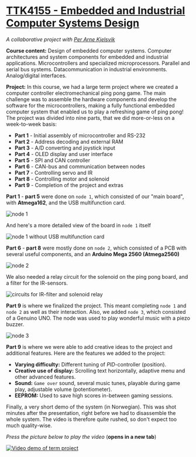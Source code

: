 # [TTK4155 - Embedded and Industrial Computer Systems Design](http://www.ntnu.edu/studies/courses/TTK4155)

*A collaborative project with [Per Arne Kjelsvik](https://github.com/PerKjelsvik)*

**Course content:** Design of embedded computer systems. Computer architectures and system components for embedded and industrial applications. Microcontrollers and specialized microprocessors. Parallel and serial bus systems. Datacommunication in industrial environments. Analog/digital interfaces.

**Project:** In this course, we had a large term project where we created a computer controller electromechanical ping pong game. The main challenge was to assemble the hardware components and develop the software for the microcontrollers, making a fully functional embedded computer system that enabled us to play a refreshing game of ping pong! The project was divided into nine parts, that we did more-or-less on a week-to-week basis: 

  - **Part 1** - Initial assembly of microcontroller and RS-232
  - **Part 2** - Address decoding and external RAM
  - **Part 3** - A/D converting and joystick input
  - **Part 4** - OLED display and user interface
  - **Part 5** - SPI and CAN controller
  - **Part 6** - CAN-bus and communication between nodes
  - **Part 7** - Controlling servo and IR
  - **Part 8** - Controlling motor and solenoid
  - **Part 9** - Completion of the project and extras

**Part 1** - **part 5** were done on `node 1`, which consisted of our "main board", with **Atmega162**, and the USB multifunction card.

![node 1](https://lh3.googleusercontent.com/BsFxsVxMSpB2jZan9GU55XqtgzFUxJfBUBSd4L1ZHMvviyncFf9cCo8vc7DxqjjvIrRBnLJqdtTNb9yXxTCcoMDmXXjewMRQCCEoEnCu8b8aW3BNayCi0qWKmQgRkdMywmmu6nZh01M3iIi5sc6KQSO6Jb3u9fiRMjDUhZsXqkfbZKPIWnlb57Kg-S01O64NXfTlXDTP10qeMNa5_PgTdZyrc6TFJC3SofCzvvcQKRg0QZOra781vSTlFv7npYOfpiEeyzis3Na8KfrCcbvNKQQPBb7St1ZmG5a3cUPENhd6vlo2g4daGSPuVV2XOJXpFzEziHWSRPNnPlw4hRK-iB4ebR-tp9EhFX3DCTGXyw_r6G_IHzLXcdXRj79BSoh4KoCYzsEZDqMUzXzODoyjjUGCuLDMl-LKG6FIfNuYn38cCq3J_ENmDZL4ViP-SnNYqPzNyf2HVMwnjAll_ePRe1RosUp23kHTmSF7lNwfZgDP4racAGncIMoOAPcJjB2wVCRI6odHV71NLhLdyeLkPB9nqbnxU4rESpw4Ho_VM92SRLPG7wnfLSFDaFHVrjEIX-LIdPG5cmbBOy-g2wG6nZ5Q6UqUhCykmxDCMW1r1ET41l4qykINHpsjDkB-Gesn-BDOlveYoOAVTUJ08DFepGLQUkRklrUbO5yLmr9jzoQ=w1449-h966-no)

And here's a more detailed view of the board in `node 1` itself

![node 1 without USB multifunction card](https://lh3.googleusercontent.com/pdi_NbMJBftXRLt6jPqJf8rYEZZW_sCvBvnrEsAYBup7uFI3CrwDNxf4MGydlf9Knc1dOCE9IGj7cXfzVzvZVqB6K8dAgJZzKmKnAnjNWxH5yPaSSX4IjbF8zeGNu-S4VV3JvjDF6nt6M-leq6hRSECMakQams1dz073eqkyYO2j9bsiL0lNbDxbpx5qHE1mJO-N-Y-69tZVL1NF5MGf9qq329LsKSFZ6d-mbQQj4fQY_U6vaFQvJOOoiobWazQTrKRDoWxu1Cq7jbk1hHXmVnlCyiy7igQQHPm2UDsQyEkWzgd-vaQkYPEuxlY8bLadHo7yeXZNnQb0PWAQxmB4Edop7eHSQcNTExHAkpJslzj_yykdTplCMKpYNYZYelq2wla0kxNFWIjpTDc1-i2lLwY1rQ92BLJx6uclbEQyYarAbrXvnDfEcmc-RTCIQPQRme7Ogb74Jy_sfVeHUSIF9D_WbjIMA8LW8WktTx4wE_vP_pFZG-QXUb845z7XPtiSF3QheGqNSuAeEYDwNkqBCZcOVD_h50lIiLXPC21gm1lSE9gjKrlvc5pzyrc_B3vNJvhxm5syw71nYw1MOddPUlAFLcOeEZFt9-6P1Itq4SjM6z3IAX1iZ0kYH8FNCnU2Qk6qM0tDW-OfRnbLHjdgAf_5j1mBYvYu_f_vFwYTSWI=w1177-h966-no)

**Part 6** - **part 8** were mostly done on `node 2`, which consisted of a PCB with several useful components, and an **Arduino Mega 2560 (Atmega2560)**

![node 2](https://lh3.googleusercontent.com/1lP1FKvvnAPZLNjzyrmI8Z8nI6kiNmtbNBiJxCGswDtK8s__cghyWD9tNA82Vy9p4Cqm6Uz7w1vizwKphPdETuFQyjMSNytHyxTEnO3tpZ1k0aiP1dKzdof2JVLamjoVPC5cX6JrX1gLbfSGxa8HxrQMog6YxXhFwNsq_LdBS_QyDAt3v5NpVMLYS2EOAhVeDJjdduGH7VylRrl0RUZCdJzcVTXhsdy4Tt-uIf8zFaDJWn9wakcbUXKeKLittrVS-gcPMel5svMMRQ7vwfA9bF4ej4089tVXhCSG6pmNDDqWMeEtON2wvhHaPOzrMz4KmFTKzCD85ShAeuQdUOqL_mELIZ19eaY9rdnd-lN2NJwpU7_gtOeIOrkHp71OPlreoPV6pOn_sf3TgeA8rS6dvs9mnFfrTsP2UwIYD2FWoSo2ZmLgYvmk4mQuIcseQuBbzEor437FuOUiLV_O3-x7Gcw880Q_qlEuO-hnyDKKNDwR7vuYVne2wO4eZBld9HTEZ1h0lP5dBKC6qJLfLtpYLbIoZ1oPQm5_CMu8BCQkefho6e5692yRtmcdNq22n8ncMgW0yXXPU65hUAWdAjJgmlwNT1sGnfPKhVXGl58ViOQlg2V9GNGXk6FMQYf4BdFXzHFQsQvV8KY22Z3bE7o08AtNHkW8Hd1tpi2IDb7fbXs=w1449-h966-no)

We also needed a relay circuit for the solenoid on the ping pong board, and a filter for the IR-sensors.

![circuits for IR-filter and solenoid relay](https://lh3.googleusercontent.com/DqHa0NZ3p44sFIFo29yepGgH8bbm49HnclIaXezamAIWErJ1_lNLu3ixnC8_MShnxwOf0SppHwWJxM8koEq65dLChCyVnBFw1qAxhcF1yJy0NKPAnDFOsOcGoZAoCrHjSMvgGmFFyYmrzN0T73e33Mh-27Kr9q2GWgQiGMjthrCfZY8c9ffcEBeedPMlaU7rHddbWOa6qKXRpk8XLTLj7CzSqSEna5LoFs5DVgRCuVdHbWRbaxSQj3WuAeAZQmriyNNu-W3__QHcWTJg_phCAZg_QD-dJZc5wE_d9vTnrwBENGMJ-bv1wOseqCoiwHBYeRitxeiFC5L0xXj-E_9urDQTAIybG8FpESddT7cPgzyWE9H7LnR7z7kRoFnREAvy3FxmGKlYUX-gbm4YgEZ0F2K7tXgZv-T2IC61zCrmVYj9n0ae0rgOeVCtH6196F0SgGfQt49VV0SFanQB0M6BwZyM_yhOfzfI4lcncnrfLYn9sPQb1GoqdK8DpPNzFTVwoXv26WxfGj5Hv-uR7WRd_8cFsvzD2TqAFe8sYiNX4McikmE3FPaZkL1aCRDEfjcrB0bklScbqTal_aU0HhDc78zbINulBOLJCBJuk2672U7w2hbrjGPR7goKZ_QM0ZN5C365t2-hCUzWX4a5rZXqZoek6WpSjpZtQeUpm11dCZM=w1449-h966-no)

**Part 9** is where we finalized the project. This meant completing `node 1` and `node 2` as well as their interaction. Also, we added `node 3`, which consisted of a Genuino UNO. The node was used to play wonderful music with a piezo buzzer.

![node 3](https://lh3.googleusercontent.com/To_5VMaNnvcLWfMme87oS0xxTVeDff7miAAmek-GpjECYJWqGj7PYU2nzKqOuIa3bh8aa3BMoPVprWhCtuS-IU7gQ9aaOJ_ThJBtdktYRGEiQEGlUPimkHFqBQs6lXEt50hrDJPYMBTgl_rCyCIH3ZZQvT_JXgh11HsqEaPezzPAfDH_BF49Ri1MkfCDbrq8af5CSp8BsaA_fqVLJiZUC0G1Rmkk-wwh0FqtGOU0pFIAFAXO9p3CV3RC4fwoIzJoVT8yN6vzJoa4HkZodRsNldio6544Y30orp4Nf9S3RpZuYJIxzub1kV41fiv72NIs7WnCWt-IixZ1FB8E1AvWKRsc8hZHknwy2RVwGUJeww5PmBi2fNYTqmJaOCcbzm9HsV2DRkElKcd1Q1qQAoEkfhQ3TvuFmimuPbfDONkrRF_nXitHAksxbDcyd-cSJw33XpYTOknIOAdM40exQVuLYspg85D-Rvh1v_N31cK9IMhwRx46xdzqNchRJYj9PBTQSFVUbw9Zf3AfqqgPAl5x9s0wbsUBBqcW0XQTvx7JDkcv5egwdBnASYPpj-YF6cG-W600kOMQO2UCCChy52SociIiwwXEMOiQnwmSy_aWks7QpydQLyyA1iqxb-wyrlLprnCLMqvFWpVLPB4syOf2HK9J4JAwdveqx_4OLO_ia5s=w1449-h966-no)

**Part 9** is where we were able to add creative ideas to the project and additional features. Here are the features we added to the project: 

  - **Varying difficulty:** Different tuning of _PID_-controller (position).
  - **Creative use of display:** Scrolling text horizontally, adaptive menu and other advanced features. 
  - **Sound:** `Game over` sound, several music tunes, playable during game play, adjustable volume (potentiometer).
  - **EEPROM:** Used to save high scores in-between gaming sessions.

Finally, a very short demo of the system (in Norwegian). This was shot minutes after the presentation, right before we had to disassemble the whole system. The video is therefore quite rushed, so don't expect too much quality-wise. 

_Press the picture below to play the video_ (**opens in a new tab**)

[![Video demo of term project](https://lh3.googleusercontent.com/peT84bLEbfpm2KTBGwUJ-tSd8rwe6sY1KHzrvrAB6or9kXXsryZm6aQUpZAB4Aus6Bmv21Zr6ALll1PHcbCXnxrzoDGKuz0CDOOVLk6ED3b-ZfCk2nJNsnui_41jDOQrLUpGPcX_hbc6lUP1oHewqZ4aIblcfBbwn08fIy2KsWJgfu1GzlK5dDZ4W5O-dMywI8n_OitMvq3QnWGr1fE4Yb5uQyFvcPcqQeU9Wo3E5GhUt5BUERcL7snFo_5zo_MxonBXPfJPbmLICLUDGcOxl9AJvAFNnvIlDdnA1c7OoETG3l7FDbICQFl6_3j6i98R23uaFR3nuqFqWasXtUT8eLFwCTLcyiQ2O1tA0NOrAc-KyveBmTWVqoa_F8nvffzGpa9f44uqSdrIRKQblNsZpu6_pPo77jgL5jfQajXXzGA8tApVUHLHMsm87crr2XgF4QX-TT28qFXRhgp0lNY2Suf2OGyX69gnqAFGJqmd6K8zoOIOwrKoCOSHzxqi4rLWBDsKIA0GZPiM8G5OEn_YZSlys4bj4MUYS5ELH6W3lcTplPfE_DU07O6mnBN2YFg2w3L3Yj6eoStDEDHbdPbEOPkDdWF-LimECnZzyMyTFT1zKTndPmt-4nlAhJ9_ckTasnRySsK60unVl3pLi8FvHMYX0QVBTCmy-DqJZUeAKQs=w1280-h720-k-no)](https://drive.google.com/file/d/0B3gcOnjFGnOzVkZMNlVDQ3Bwakk/view)
